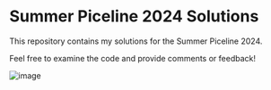 # Summer Piceline 2024 Solutions

This repository contains my solutions for the Summer Piceline 2024. 

Feel free to examine the code and provide comments or feedback!

![image](https://github.com/user-attachments/assets/37b9389d-92cd-47d0-b662-fc55e3bab7aa)
